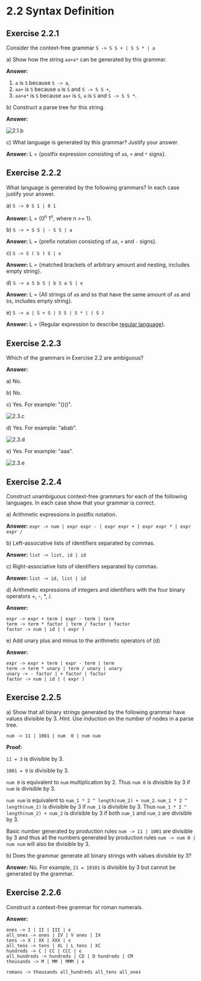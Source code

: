 # 2.2 Syntax Definition

## Exercise 2.2.1
Consider the context-free grammar `S -> S S + | S S * | a`

a) Show how the string `aa+a*` can be generated by this grammar.

**Answer:**
1. `a` is `S` because `S -> a`,
2. `aa+` is `S` because `a` is `S` and `S -> S S +`,
3. `aa+a*` is `S` because `aa+` is `S`, `a` is `S` and `S -> S S *`.

b) Construct a parse tree for this string.

**Answer:**

![2.1.b](./img/2.2.1.b.svg)

c) What language is generated by this grammar? Justify your answer.

**Answer:** L = {postfix expression consisting of `a`s, `+` and `*` signs}.

## Exercise 2.2.2
What language is generated by the following grammars?
In each case justify your answer.

a) `S -> 0 S 1 | 0 1`

**Answer:** L = {0<sup>n</sup> 1<sup>n</sup>, where n >= 1}.

b) `S -> + S S | - S S | a`

**Answer:** L = {prefix notation consisting of `a`s, `+` and `-` signs}.

c) `S -> S ( S ) S | ϵ`

**Answer:** L = {matched brackets of arbitrary amount and nesting, includes empty string}.

d) `S -> a S b S | b S a S | ϵ`

**Answer:** L = {All strings of `a`s and `b`s that have the same amount of `a`s and
     `b`s, includes empty string}.

e) `S -> a | S + S | S S | S * | ( S )`

**Answer:** L = {Regular expression to describe
     [regular language](https://en.wikipedia.org/wiki/Regular_language)}.

## Exercise 2.2.3
Which of the grammars in Exercise 2.2 are ambiguous?

**Answer:**

a) No.

b) No.

c) Yes. For example: "()()".

![2.3.c](./img/2.2.3.c.svg)

d) Yes. For example: "abab".

![2.3.d](./img/2.2.3.d.svg)

e) Yes. For example: "aaa".

![2.3.e](./img/2.2.3.e.svg)

## Exercise 2.2.4
Construct unambiguous context-free grammars for each of the following
languages. In each case show that your grammar is correct.

a) Arithmetic expressions in postfix notation.

**Answer:** `expr -> num | expr expr - | expr expr + | expr expr * | expr expr /`

b) Left-associative lists of identifiers separated by commas.

**Answer:** `list -> list, id | id`

c) Right-associative lists of identifiers separated by commas.

**Answer:** `list -> id, list | id`

d) Arithmetic expressions of integers and identifiers with the four binary
operators +, -, *, /.

**Answer:**
```
expr -> expr + term | expr - term | term
term -> term * factor | term / factor | factor
factor -> num | id | ( expr )
```

e) Add unary plus and minus to the arithmetic operators of (d)

**Answer:**
```
expr -> expr + term | expr - term | term
term -> term * unary | term / unary | unary
unary -> - factor | + factor | factor
factor -> num | id | ( expr )
```

## Exercise 2.2.5
a) Show that all binary strings generated by the following grammar have values
divisible by 3. *Hint.* Use induction on the number of nodes in a parse tree.

`num -> 11 | 1001 | num  0 | num num`

**Proof:**

`11 = 3` is divisible by 3.

`1001 = 9` is divisible by 3.

`num 0` is equivalent to `num` multiplication by 2. Thus `num 0` is divisible
by 3 if `num` is divisible by 3.

`num num` is equivalent to `num_1 * 2 ^ length(num_2) + num_2`.
`num_1 * 2 ^ length(num_2)` is divisible by 3 if `num_1` is divisible by 3.
Thus `num_1 * 2 ^ length(num_2) + num_2` is divisible by 3 if both `num_1`
and `num_2` are divisible by 3.

Basic number generated by production rules `num -> 11 | 1001` are divisible
by 3 and thus all the numbers generated by production rules
`num -> num 0 | num num` will also be divisible by 3.

b) Does the grammar generate all binary strings with values divisible by 3?

**Answer:**
No. For example, `21 = 10101` is divisible by 3 but cannot be generated by
the grammar.

## Exercise 2.2.6
Construct a context-free grammar for roman numerals.

**Answer:**
```
ones -> I | II | III | ϵ
all_ones -> ones | IV | V ones | IX
tens -> X | XX | XXX | ϵ
all_tens -> tens | XL | L tens | XC
hundreds -> C | CC | CCC | ϵ
all_hundreds -> hundreds | CD | D hundreds | CM
thousands -> M | MM | MMM | ϵ

romans -> thousands all_hundreds all_tens all_ones
```

<style>img {background-color: white;}</style>
